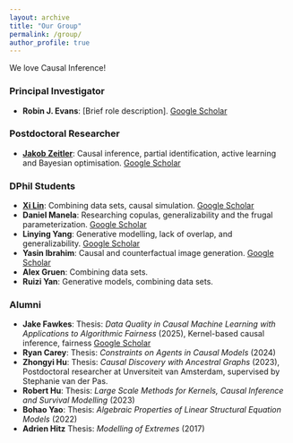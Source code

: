 ```yaml
---
layout: archive
title: "Our Group"
permalink: /group/
author_profile: true
---
```


We love Causal Inference!

### Principal Investigator
* **Robin J. Evans**: [Brief role description]. [Google Scholar](https://scholar.google.com/citations?user=P9lBQjUAAAAJ)

### Postdoctoral Researcher
* **[Jakob Zeitler](https://jakobzeitler.github.io/)**: Causal inference, partial identification, active learning and Bayesian optimisation. [Google Scholar](https://scholar.google.com/citations?user=0xvQ82oAAAAJ)

### DPhil Students
* **[Xi Lin](https://www.xilinstats.com/)**: Combining data sets, causal simulation. [Google Scholar](https://scholar.google.com/citations?user=j8O8DLAAAAAJ)
* **Daniel Manela**: Researching copulas, generalizability and the frugal parameterization. [Google Scholar](https://scholar.google.com/citations?user=ZinuBB4AAAAJ)
* **Linying Yang**: Generative modelling, lack of overlap, and generalizability. [Google Scholar](https://scholar.google.com/citations?user=TEmSQBQAAAAJ)
* **Yasin Ibrahim**: Causal and counterfactual image generation. [Google Scholar](https://scholar.google.com/citations?user=Qztkr4AAAAAJ)
* **Alex Gruen**: Combining data sets. 
* **Ruizi Yan**: Generative models, combining data sets. 

### Alumni
* **Jake Fawkes**: Thesis: _Data Quality in Causal Machine Learning with Applications to Algorithmic Fairness_ (2025), Kernel-based causal inference, fairness [Google Scholar](https://scholar.google.com/citations?user=BRLtuacAAAAJ)
* **Ryan Carey**: Thesis: _Constraints on Agents in Causal Models_ (2024)
* **Zhongyi Hu**: Thesis: _Causal Discovery with Ancestral Graphs_ (2023), Postdoctoral researcher at Unversiteit van Amsterdam, supervised by Stephanie van der Pas.
* **Robert Hu**: Thesis: _Large Scale Methods for Kernels, Causal Inference and Survival Modelling_ (2023)
* **Bohao Yao**: Thesis: _Algebraic Properties of Linear Structural Equation Models_ (2022) 
* **Adrien Hitz** Thesis: _Modelling of Extremes_ (2017)
